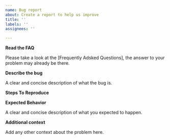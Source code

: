```yaml
---
name: Bug report
about: Create a report to help us improve
title: ''
labels: ''
assignees: ''

---
```


**Read the FAQ**

Please take a look at the [Frequently Adsked Questions], the answer to your problem may already be there.

[Frequently Asked Questions]: https://github.com/dalibo/pandocker/blob/latest/FAQ.md

**Describe the bug**

A clear and concise description of what the bug is.

**Steps To Reproduce**

**Expected Behavior**

A clear and concise description of what you expected to happen.

**Additional context**

Add any other context about the problem here.
